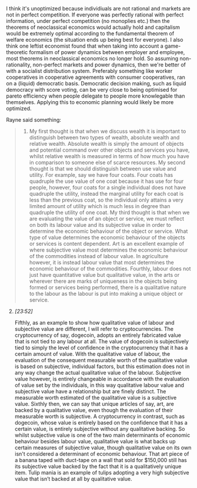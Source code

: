 I think it's unoptimized because individiuals are not rational and markets are not in perfect competition. If everyone was perfectly rational with perfect information, under perfect competition (no monoplies etc.) then the theorems of neoclassical economics would actually hold and capitalism would be extremely optimal according to the fundamental theorem of welfare economics (the situation ends up being best for everyone). I also think one leftist economist found that when taking into account a game-theoretic formalism of power dynamics between employer and employee, most theorems in neoclassical economics no longer hold. So assuming non-rationality, non-perfect markets and power dynamics, then we're better of with a socialist distribution system. Preferably something like worker cooperatives in cooperative agreements with consumer cooperatives, ran on a (liquid) democratic basis. Democratic decision making, such as liquid democracy with score voting, can be very close to being optimised for pareto efficiency when people delegate to people more knowlegable than themselves. Applying this to economic planning would likely be more optimized.







Rayne said something:

> 1. My first thought is that when we discuss wealth it is important to distinguish between two types of wealth, absolute wealth and relative wealth. Absolute wealth is simply the amount of objects and potential command over other objects and services you have, whilst relative wealth is measured in terms of how much you have in comparison to someone else of scarce resources. My second thought is that we should distinguish between use value and utility. For example, say we have four coats. Four coats has quadruple the use value of one coat because it has use for four people, however, four coats for a single individual does not have quadruple the utility, instead the marginal utility for each coat is less than the previous coat, so the individual only attains a very limited amount of utility which is much less in degree than quadruple the utility of one coat. My third thought is that when we are evaluating the value of an object or service, we must reflect on both its labour value and its subjective value in order to determine the economic behaviour of the object or service. What type of value determines the economic behaviour of the objects or services is content dependent. Art is an excellent example of where subjective value most determines the economic behaviour of the commodities instead of labour value. In agriculture however, it is instead labour value that most determines the economic behaviour of the commodities. Fourthly, labour does not just have quantitative value but qualitative value, in the arts or wherever there are marks of uniqueness in the objects being formed or services being performed, there is a qualitative nature to the labour as the labour is put into making a unique object or service.
    
2. _[_23:52_]_
    
    Fifthly, as an example to show how qualitative value of labour and subjective value are different, I will refer to cryptocurrencies. The cryptocurrency of say, dogecoin, adopts an entirely fabricated value that is not tied to any labour at all. The value of dogecoin is subjectively tied to simply the level of confidence in the cryptocurrency that it has a certain amount of value. With the qualitative value of labour, the evaluation of the consequent measurable worth of the qualitative value is based on subjective, individual factors, but this estimation does not in any way change the actual qualitative value of the labour. Subjective value however, is entirely changeable in accordance with the evaluation of value set by the individuals, in this way qualitative labour value and subjective value have a relationship but are finely distinct. The measurable worth estimated of the qualitative value is a subjective value. Sixthly then, we can say that unique articles of say, art, are backed by a qualitative value, even though the evaluation of their measurable worth is subjective. A cryptocurrency in contrast, such as dogecoin, whose value is entirely based on the confidence that it has a certain value, is entirely subjective without any qualitative backing. So whilst subjective value is one of the two main determinants of economic behaviour besides labour value, qualitative value is what backs up certain measures of subjective value, though qualitative value on its own isn't considered a determinant of economic behaviour. That art piece of a banana taped with duct-tape on a wall that sold for $150,000 still has its subjective value backed by the fact that it is a qualitatively unique item. Tulip mania is an example of tulips adopting a very high subjective value that isn’t backed at all by qualitative value.



